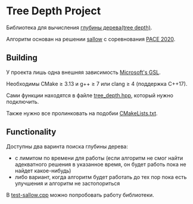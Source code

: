 # Tree Depth Project

Библиотека для вычисления [глубины дерева(tree depth)](https://ru.wikipedia.org/wiki/Глубина_дерева_(теория_графов)). 

Алгоритм основан на решении [sallow](https://github.com/marcinwrochna/sallow) c соревнования [PACE 2020](https://pacechallenge.org/2020/td/).

## Building

У проекта лишь одна внешняя зависимость [Microsoft's GSL](https://github.com/microsoft/GSL). 

Необходимы CMake ≥ 3.13 и g++ ≥ 7 или clang ≥ 4 (поддержка C++17).

Сами функции находятся в файле [tree_depth.hpp](https://github.com/src-elimination-tree-project/tree-depth-project/blob/main/tree_depth.hpp), который нужно подключить.

Также нужно все пролинковать на подобии [CMakeLists.txt](https://github.com/src-elimination-tree-project/tree-depth-project/blob/main/CMakeLists.txt).

## Functionality

Доступны два варинта поиска глубины дерева: 
* с лимитом по времени для работы (если алгоритм не смог найти адекватного решения в указанное время, он будет работь пока не найдет какое-нибудь)
* либо вариант, когда алгоритм будет работать до тех пор пока есть улучшения и алгоритм не застопориться

В [test-sallow.cpp](https://github.com/src-elimination-tree-project/tree-depth-project/blob/main/test-sallow.cpp) можно попробовать работу библиотеки.
